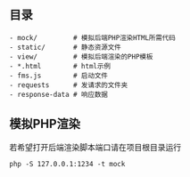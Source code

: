 
## 目录
```shell
- mock/         # 模拟后端PHP渲染HTML所需代码
- static/       # 静态资源文件
- view/         # 模拟后端渲染的PHP模板
- *.html        # html示例
- fms.js        # 启动文件
- requests      # 发请求的文件夹
- response-data # 响应数据
```

## 模拟PHP渲染

若希望打开后端渲染脚本端口请在项目根目录运行
```shell
php -S 127.0.0.1:1234 -t mock
```
